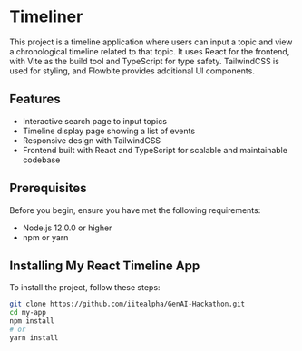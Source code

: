 # Timeliner

This project is a timeline application where users can input a topic and view a chronological timeline related to that topic. It uses React for the frontend, with Vite as the build tool and TypeScript for type safety. TailwindCSS is used for styling, and Flowbite provides additional UI components.

## Features

- Interactive search page to input topics
- Timeline display page showing a list of events
- Responsive design with TailwindCSS
- Frontend built with React and TypeScript for scalable and maintainable codebase

## Prerequisites

Before you begin, ensure you have met the following requirements:
- Node.js 12.0.0 or higher
- npm or yarn

## Installing My React Timeline App

To install the project, follow these steps:

```bash
git clone https://github.com/iitealpha/GenAI-Hackathon.git
cd my-app
npm install
# or
yarn install
